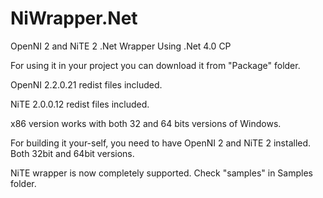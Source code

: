 NiWrapper.Net
=============

OpenNI 2 and NiTE 2 .Net Wrapper
Using .Net 4.0 CP

For using it in your project you can download it from "Package" folder.

OpenNI 2.2.0.21 redist files included.

NiTE 2.0.0.12 redist files included.



x86 version works with both 32 and 64 bits versions of Windows.

For building it your-self, you need to have OpenNI 2 and NiTE 2 installed. Both 32bit and 64bit versions.

NiTE wrapper is now completely supported. Check "samples" in Samples folder.